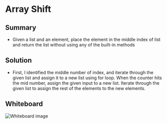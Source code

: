 # Array Shift

## Summary
- Given a list and an element, place the element in the middle index of list and return the list without using any of the built-in methods

## Solution
- First, I identified the middle number of index, and iterate through the given list and assign it to a new list using for loop. When the counter hits the mid number, assign the given input to a new list. Iterate through the given list to assign the rest of the elements to the new elements.


## Whiteboard
![Whiteboard image](../../assets/array_shift.jpg)
